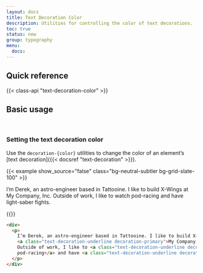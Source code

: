 ```yaml
---
layout: docs
title: Text Decoration Color
description: Utilities for controlling the color of text decorations.
toc: true
status: new
group: typography
menu:
  docs:    
---
```


## Quick reference

{{< class-api "text-decoration-color" >}}

## Basic usage
​
### Setting the text decoration color

Use the `decoration-{color}` utilities to change the color of an element’s [text decoration]({{< docsref "text-decoration" >}}).

{{< example show_source="false" class="bg-neutral-subtler bg-grid-slate-100" >}}
<div class="max-w-sm mx-auto p-8 bg-body text-body shadow">
  <p>
    I’m Derek, an astro-engineer based in Tattooine. I like to build X-Wings at
    <a class="text-decoration-underline decoration-primary fw-semibold text-dark">My Company, Inc</a>.
    Outside of work, I like to <a class="text-decoration-underline decoration-danger  fw-semibold text-dark">watch
    pod-racing</a> and have <a class="text-decoration-underline decoration-warning  fw-semibold text-dark">light-saber</a> fights.
  </p>
</div>
{{</ example >}}

```html
<div>
  <p>
    I’m Derek, an astro-engineer based in Tattooine. I like to build X-Wings at
    <a class="text-decoration-underline decoration-primary">My Company, Inc</a>.
    Outside of work, I like to <a class="text-decoration-underline decoration-danger">watch
    pod-racing</a> and have <a class="text-decoration-underline decoration-warning">light-saber</a> fights.
  </p>
</div>
```